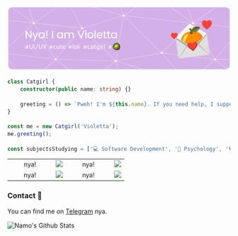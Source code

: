 ![Header](./assets/_banner.png)

```TypeScript
class Catgirl {
    constructor(public name: string) {}
    
    greeting = () => `Pweh! I'm ${this.name}. If you need help, I suppose I could lend a paw, nya~`;
}

const me = new Catgirl('Violetta');
me.greeting();

const subjectsStudying = ['💻 Software Development', '🔮 Psychology', '🪐 Operations Research', '🍰 Baking'];
```

<table style="width: 100%;">
<tr>
    <td>&nbsp; &nbsp; &nbsp; &nbsp; nya! &nbsp; &nbsp; &nbsp; &nbsp;</td>
    <td><img src="https://skillicons.dev/icons?i=js,ts,react,nodejs,deno" /></td>
    <td>&nbsp; &nbsp; &nbsp; &nbsp; nya! &nbsp; &nbsp; &nbsp; &nbsp;</td>
    <td><img src="https://skillicons.dev/icons?i=electron,sass,tailwind,threejs,figma" /></td>
</tr>
<tr>
    <td>&nbsp; &nbsp; &nbsp; &nbsp; nya! &nbsp; &nbsp; &nbsp; &nbsp;</td>
    <td><img src="https://skillicons.dev/icons?i=nextjs,prisma,bash,git,blender" /></td>
    <td>&nbsp; &nbsp; &nbsp; &nbsp; nya! &nbsp; &nbsp; &nbsp; &nbsp;</td>
    <td><img src="https://skillicons.dev/icons?i=py,fastapi,tensorflow," /></td>
</tr>
</table>

### Contact 📄
You can find me on [Telegram][tg] nya.

<img align="center" alt="Namo's Github Stats" src="https://github-readme-stats.vercel.app/api?username=namolite&hide=prs,issues,contribs&count_private=true&show_icons=true&show_owner=true" />

[tg]:https://t.me/unlimited_echo_bot
